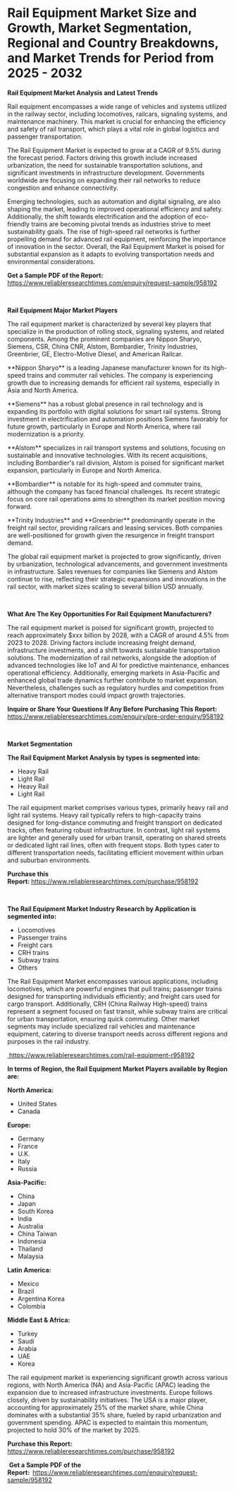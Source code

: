 <p><h1>Rail Equipment Market Size and Growth, Market Segmentation, Regional and Country Breakdowns, and Market Trends for Period from 2025 -  2032</h1></p><p><strong>Rail Equipment Market Analysis and Latest Trends</strong></p>
<p><p>Rail equipment encompasses a wide range of vehicles and systems utilized in the railway sector, including locomotives, railcars, signaling systems, and maintenance machinery. This market is crucial for enhancing the efficiency and safety of rail transport, which plays a vital role in global logistics and passenger transportation.</p><p>The Rail Equipment Market is expected to grow at a CAGR of 9.5% during the forecast period. Factors driving this growth include increased urbanization, the need for sustainable transportation solutions, and significant investments in infrastructure development. Governments worldwide are focusing on expanding their rail networks to reduce congestion and enhance connectivity. </p><p>Emerging technologies, such as automation and digital signaling, are also shaping the market, leading to improved operational efficiency and safety. Additionally, the shift towards electrification and the adoption of eco-friendly trains are becoming pivotal trends as industries strive to meet sustainability goals. The rise of high-speed rail networks is further propelling demand for advanced rail equipment, reinforcing the importance of innovation in the sector. Overall, the Rail Equipment Market is poised for substantial expansion as it adapts to evolving transportation needs and environmental considerations.</p></p>
<p><strong>Get a Sample PDF of the Report:&nbsp;</strong> <a href="https://www.reliableresearchtimes.com/enquiry/request-sample/958192?utm_campaign=3439&utm_medium=2&utm_source=Github&utm_content=ia&utm_term=16042025&utm_id=rail-equipment">https://www.reliableresearchtimes.com/enquiry/request-sample/958192</a></p>
<p>&nbsp;</p>
<p><strong>Rail Equipment Major Market Players</strong></p>
<p><p>The rail equipment market is characterized by several key players that specialize in the production of rolling stock, signaling systems, and related components. Among the prominent companies are Nippon Sharyo, Siemens, CSR, China CNR, Alstom, Bombardier, Trinity Industries, Greenbrier, GE, Electro-Motive Diesel, and American Railcar.</p><p>**Nippon Sharyo** is a leading Japanese manufacturer known for its high-speed trains and commuter rail vehicles. The company is experiencing growth due to increasing demands for efficient rail systems, especially in Asia and North America. </p><p>**Siemens** has a robust global presence in rail technology and is expanding its portfolio with digital solutions for smart rail systems. Strong investment in electrification and automation positions Siemens favorably for future growth, particularly in Europe and North America, where rail modernization is a priority.</p><p>**Alstom** specializes in rail transport systems and solutions, focusing on sustainable and innovative technologies. With its recent acquisitions, including Bombardier's rail division, Alstom is poised for significant market expansion, particularly in Europe and North America.</p><p>**Bombardier** is notable for its high-speed and commuter trains, although the company has faced financial challenges. Its recent strategic focus on core rail operations aims to strengthen its market position moving forward.</p><p>**Trinity Industries** and **Greenbrier** predominantly operate in the freight rail sector, providing railcars and leasing services. Both companies are well-positioned for growth given the resurgence in freight transport demand.</p><p>The global rail equipment market is projected to grow significantly, driven by urbanization, technological advancements, and government investments in infrastructure. Sales revenues for companies like Siemens and Alstom continue to rise, reflecting their strategic expansions and innovations in the rail sector, with market sizes scaling to several billion USD annually.</p></p>
<p>&nbsp;</p>
<p><strong>What Are The Key Opportunities For Rail Equipment Manufacturers?</strong></p>
<p><p>The rail equipment market is poised for significant growth, projected to reach approximately $xxx billion by 2028, with a CAGR of around 4.5% from 2023 to 2028. Driving factors include increasing freight demand, infrastructure investments, and a shift towards sustainable transportation solutions. The modernization of rail networks, alongside the adoption of advanced technologies like IoT and AI for predictive maintenance, enhances operational efficiency. Additionally, emerging markets in Asia-Pacific and enhanced global trade dynamics further contribute to market expansion. Nevertheless, challenges such as regulatory hurdles and competition from alternative transport modes could impact growth trajectories.</p></p>
<p><strong>Inquire or Share Your Questions If Any Before Purchasing This Report:</strong> <a href="https://www.reliableresearchtimes.com/enquiry/pre-order-enquiry/958192?utm_campaign=3439&utm_medium=2&utm_source=Github&utm_content=ia&utm_term=16042025&utm_id=rail-equipment">https://www.reliableresearchtimes.com/enquiry/pre-order-enquiry/958192</a></p>
<p>&nbsp;</p>
<p><strong>Market Segmentation</strong></p>
<p><strong>The Rail Equipment Market Analysis by types is segmented into:</strong></p>
<p><ul><li>Heavy Rail</li><li>Light Rail</li><li>Heavy Rail</li><li>Light Rail</li></ul></p>
<p><p>The rail equipment market comprises various types, primarily heavy rail and light rail systems. Heavy rail typically refers to high-capacity trains designed for long-distance commuting and freight transport on dedicated tracks, often featuring robust infrastructure. In contrast, light rail systems are lighter and generally used for urban transit, operating on shared streets or dedicated light rail lines, often with frequent stops. Both types cater to different transportation needs, facilitating efficient movement within urban and suburban environments.</p></p>
<p><strong>Purchase this Report:&nbsp;</strong><a href="https://www.reliableresearchtimes.com/purchase/958192?utm_campaign=3439&utm_medium=2&utm_source=Github&utm_content=ia&utm_term=16042025&utm_id=rail-equipment">https://www.reliableresearchtimes.com/purchase/958192</a></p>
<p>&nbsp;</p>
<p><strong>The Rail Equipment Market Industry Research by Application is segmented into:</strong></p>
<p><ul><li>Locomotives</li><li>Passenger trains</li><li>Freight cars</li><li>CRH trains</li><li>Subway trains</li><li>Others</li></ul></p>
<p><p>The Rail Equipment Market encompasses various applications, including locomotives, which are powerful engines that pull trains; passenger trains designed for transporting individuals efficiently; and freight cars used for cargo transport. Additionally, CRH (China Railway High-speed) trains represent a segment focused on fast transit, while subway trains are critical for urban transportation, ensuring quick commuting. Other market segments may include specialized rail vehicles and maintenance equipment, catering to diverse transport needs across different regions and purposes in the rail industry.</p></p>
<p><a href="https://www.reliableresearchtimes.com/rail-equipment-r958192?utm_campaign=3439&utm_medium=2&utm_source=Github&utm_content=ia&utm_term=16042025&utm_id=rail-equipment">&nbsp;https://www.reliableresearchtimes.com/rail-equipment-r958192</a></p>
<p><strong>In terms of Region, the Rail Equipment Market Players available by Region are:</strong></p>
<p>
    <p> <strong> North America: </strong>
        <ul>
            <li>United States</li>
            <li>Canada</li>
        </ul>
        </p> 
    <p> <strong> Europe: </strong>
        <ul>
            <li>Germany</li>
            <li>France</li>
            <li>U.K.</li>
            <li>Italy</li>
            <li>Russia</li>
        </ul>
        </p> 
    <p> <strong> Asia-Pacific: </strong>
        <ul>
            <li>China</li>
            <li>Japan</li>
            <li>South Korea</li>
            <li>India</li>
            <li>Australia</li>
            <li>China Taiwan</li>
            <li>Indonesia</li>
            <li>Thailand</li>
            <li>Malaysia</li>
        </ul>
        </p> 
    <p> <strong> Latin America: </strong>
        <ul>
            <li>Mexico</li>
            <li>Brazil</li>
            <li>Argentina Korea</li>
            <li>Colombia</li>
        </ul>
        </p> 
    <p> <strong> Middle East & Africa: </strong>
        <ul>
            <li>Turkey</li>
            <li>Saudi</li>
            <li>Arabia</li>
            <li>UAE</li>
            <li>Korea</li>
        </ul>
    </p>
    </p>
<p><p>The rail equipment market is experiencing significant growth across various regions, with North America (NA) and Asia-Pacific (APAC) leading the expansion due to increased infrastructure investments. Europe follows closely, driven by sustainability initiatives. The USA is a major player, accounting for approximately 25% of the market share, while China dominates with a substantial 35% share, fueled by rapid urbanization and government spending. APAC is expected to maintain this momentum, projected to hold 30% of the market by 2025.</p></p>
<p><strong>Purchase this Report: </strong><a href="https://www.reliableresearchtimes.com/purchase/958192?utm_campaign=3439&utm_medium=2&utm_source=Github&utm_content=ia&utm_term=16042025&utm_id=rail-equipment">https://www.reliableresearchtimes.com/purchase/958192</a></p>
<p>&nbsp;<strong>Get a Sample PDF of the Report:&nbsp;&nbsp;</strong><a href="https://www.reliableresearchtimes.com/enquiry/request-sample/958192?utm_campaign=3439&utm_medium=2&utm_source=Github&utm_content=ia&utm_term=16042025&utm_id=rail-equipment">https://www.reliableresearchtimes.com/enquiry/request-sample/958192</a></p>
<p><strong></strong></p>
<p><p></p><p></p><p></p></p>